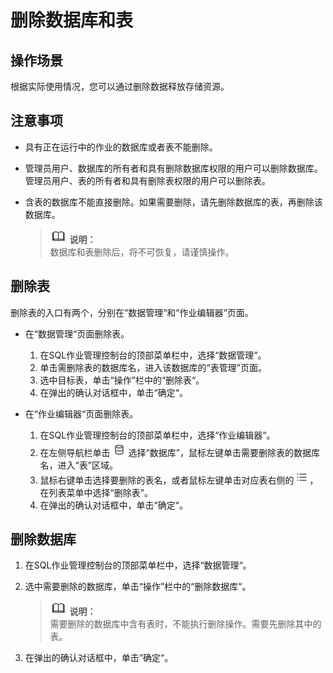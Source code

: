 # 删除数据库和表<a name="dli_01_0011"></a>

## 操作场景<a name="section24097271153521"></a>

根据实际使用情况，您可以通过删除数据释放存储资源。

## 注意事项<a name="section591721184417"></a>

-   具有正在运行中的作业的数据库或者表不能删除。
-   管理员用户、数据库的所有者和具有删除数据库权限的用户可以删除数据库。管理员用户、表的所有者和具有删除表权限的用户可以删除表。
-   含表的数据库不能直接删除。如果需要删除，请先删除数据库的表，再删除该数据库。

    >![](public_sys-resources/icon-note.gif) **说明：**   
    >数据库和表删除后，将不可恢复，请谨慎操作。  


## 删除表<a name="section4685189174137"></a>

删除表的入口有两个，分别在“数据管理“和“作业编辑器“页面。

-   在“数据管理“页面删除表。
    1.  在SQL作业管理控制台的顶部菜单栏中，选择“数据管理“。
    2.  单击需删除表的数据库名，进入该数据库的“表管理”页面。
    3.  选中目标表，单击“操作”栏中的“删除表“。
    4.  在弹出的确认对话框中，单击“确定“。

-   在“作业编辑器“页面删除表。
    1.  在SQL作业管理控制台的顶部菜单栏中，选择“作业编辑器“。
    2.  在左侧导航栏单击![](figures/icon-数据库.png)选择“数据库”，鼠标左键单击需要删除表的数据库名，进入“表”区域。
    3.  鼠标右键单击选择要删除的表名，或者鼠标左键单击对应表右侧的![](figures/zh-cn_image_0198127692.png)，在列表菜单中选择“删除表”。
    4.  在弹出的确认对话框中，单击“确定“。


## 删除数据库<a name="section168648524611"></a>

1.  在SQL作业管理控制台的顶部菜单栏中，选择“数据管理“。
2.  选中需要删除的数据库，单击“操作”栏中的“删除数据库“。

    >![](public_sys-resources/icon-note.gif) **说明：**   
    >需要删除的数据库中含有表时，不能执行删除操作。需要先删除其中的表。  

3.  在弹出的确认对话框中，单击“确定“。

